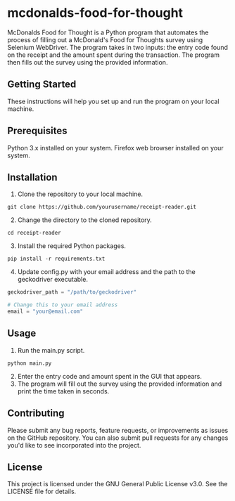 # mcdonalds-food-for-thought

McDonalds Food for Thought is a Python program that automates the process of filling out a McDonald's Food for Thoughts survey using Selenium WebDriver. The program takes in two inputs: the entry code found on the receipt and the amount spent during the transaction. The program then fills out the survey using the provided information.

## Getting Started
These instructions will help you set up and run the program on your local machine.

## Prerequisites
Python 3.x installed on your system.
Firefox web browser installed on your system.

## Installation
1. Clone the repository to your local machine.
```
git clone https://github.com/yourusername/receipt-reader.git
```
2. Change the directory to the cloned repository.
```
cd receipt-reader
```
3. Install the required Python packages.
```
pip install -r requirements.txt
```
4. Update config.py with your email address and the path to the geckodriver executable.
```python
geckodriver_path = "/path/to/geckodriver"

# Change this to your email address
email = "your@email.com"
```

## Usage
1. Run the main.py script.
```
python main.py
```
2. Enter the entry code and amount spent in the GUI that appears.
3. The program will fill out the survey using the provided information and print the time taken in seconds.

## Contributing
Please submit any bug reports, feature requests, or improvements as issues on the GitHub repository. You can also submit pull requests for any changes you'd like to see incorporated into the project.

## License
This project is licensed under the GNU General Public License v3.0. See the LICENSE file for details.
